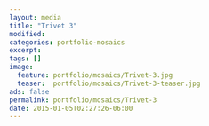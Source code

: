 ```yaml
---
layout: media
title: "Trivet 3"
modified:
categories: portfolio-mosaics
excerpt:
tags: []
image:
  feature: portfolio/mosaics/Trivet-3.jpg
  teaser:  portfolio/mosaics/Trivet-3-teaser.jpg
ads: false
permalink: portfolio/mosaics/Trivet-3
date: 2015-01-05T02:27:26-06:00
---
```


